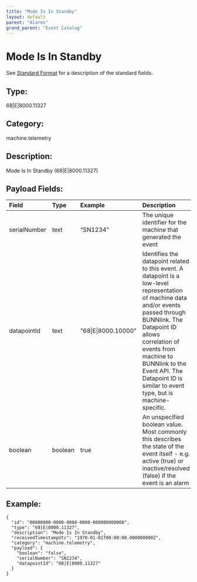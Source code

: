 ```yaml
---
title: "Mode Is In Standby"
layout: default
parent: "Alarms"
grand_parent: "Event Catalog"
---
```


# Mode Is In Standby

See [Standard Format](/event-subscriptions/event-format) for a description of the standard fields.

## Type:

68\|E\|8000.11327

## Category:

machine.telemetry

## Description: 

Mode Is In Standby (68\|E\|8000.11327)

## Payload Fields:

| Field | Type | Example | Description |
|:------|:-----|:--------|:------------|
| serialNumber | text | "SN1234" | The unique identifier for the machine that generated the event |
| datapointId | text | "68\|E\|8000.10000" | Identifies the datapoint related to this event. A datapoint is a low-level representation of machine data and/or events passed through BUNNlink. The Datapoint ID allows correlation of events from machine to BUNNlink to the Event API. The Datapoint ID is similar to event type, but is machine-specific. |
| boolean | boolean | true | An unspecified boolean value. Most commonly this describes the state of the event itself - e.g. active (true) or inactive/resolved (false) if the event is an alarm |

## Example:

```
{
  "id": "00000000-0000-0000-0000-000000000000",
  "type": "68|E|8000.11327",
  "description": "Mode Is In Standby",
  "receivedTimestampUtc": "1970-01-01T00:00:00.000000000Z",
  "category": "machine.telemetry",
  "payload": {
    "boolean": "false",
    "serialNumber": "SN1234",
    "datapointId": "68|E|8000.11327"
  }
}
```
